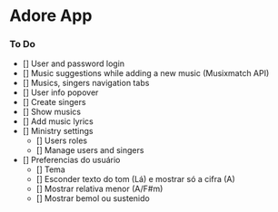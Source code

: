 # Adore App

### To Do
- [] User and password login
- [] Music suggestions while adding a new music (Musixmatch API)
- [] Musics, singers navigation tabs
- [] User info popover
- [] Create singers
- [] Show musics
- [] Add music lyrics
- [] Ministry settings
  - [] Users roles
  - [] Manage users and singers
- [] Preferencias do usuário
  - [] Tema
  - [] Esconder texto do tom (Lá) e mostrar só a cifra (A)
  - [] Mostrar relativa menor (A/F#m)
  - [] Mostrar bemol ou sustenido